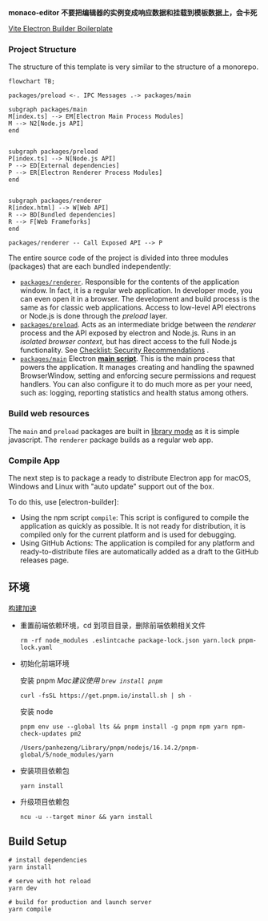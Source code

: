 **monaco-editor 不要把编辑器的实例变成响应数据和挂载到模板数据上，会卡死**


[Vite Electron Builder Boilerplate](https://github.com/cawa-93/vite-electron-builder)



### Project Structure

The structure of this template is very similar to the structure of a monorepo.

```mermaid
flowchart TB;

packages/preload <-. IPC Messages .-> packages/main

subgraph packages/main
M[index.ts] --> EM[Electron Main Process Modules]
M --> N2[Node.js API]
end


subgraph packages/preload
P[index.ts] --> N[Node.js API]
P --> ED[External dependencies]
P --> ER[Electron Renderer Process Modules]
end


subgraph packages/renderer
R[index.html] --> W[Web API]
R --> BD[Bundled dependencies]
R --> F[Web Frameforks]
end

packages/renderer -- Call Exposed API --> P
```

The entire source code of the project is divided into three modules (packages) that are each bundled independently:

- [`packages/renderer`](packages/renderer). Responsible for the contents of the application window. In fact, it is a
  regular web application. In developer mode, you can even open it in a browser. The development and build process is
  the same as for classic web applications. Access to low-level API electrons or Node.js is done through the _preload_
  layer.
- [`packages/preload`](packages/preload). Acts as an intermediate bridge between the _renderer_ process and the API
  exposed by electron and Node.js. Runs in an _isolated browser context_, but has direct access to the full Node.js
  functionality.
  See [Checklist: Security Recommendations](https://www.electronjs.org/docs/tutorial/security#2-do-not-enable-nodejs-integration-for-remote-content)
  .
- [`packages/main`](packages/main)
  Electron [**main script**](https://www.electronjs.org/docs/tutorial/quick-start#create-the-main-script-file). This is
  the main process that powers the application. It manages creating and handling the spawned BrowserWindow, setting and
  enforcing secure permissions and request handlers. You can also configure it to do much more as per your need, such
  as: logging, reporting statistics and health status among others.

### Build web resources

The `main` and `preload` packages are built in [library mode](https://vitejs.dev/guide/build.html#library-mode) as it is
simple javascript.
The `renderer` package builds as a regular web app.

### Compile App

The next step is to package a ready to distribute Electron app for macOS, Windows and Linux with "auto update" support
out of the box.

To do this, use [electron-builder]:

- Using the npm script `compile`: This script is configured to compile the application as quickly as possible. It is not
  ready for distribution, it is compiled only for the current platform and is used for debugging.
- Using GitHub Actions: The application is compiled for any platform and ready-to-distribute files are automatically
  added as a draft to the GitHub releases page.

## 环境

[构建加速](https://help.aliyun.com/document_detail/202442.html)

- 重置前端依赖环境，cd 到项目目录，删除前端依赖相关文件

  ```shell
  rm -rf node_modules .eslintcache package-lock.json yarn.lock pnpm-lock.yaml
  ```

- 初始化前端环境

  安装 pnpm *Mac建议使用 `brew install pnpm`*
  ```shell
  curl -fsSL https://get.pnpm.io/install.sh | sh -
  ```
  安装 node
  ```shell
  pnpm env use --global lts && pnpm install -g pnpm npm yarn npm-check-updates pm2
  ```

  ```
  /Users/panhezeng/Library/pnpm/nodejs/16.14.2/pnpm-global/5/node_modules/yarn
  ```

- 安装项目依赖包

  `yarn install`

- 升级项目依赖包

  `ncu -u --target minor && yarn install`

## Build Setup

```shell
# install dependencies
yarn install

# serve with hot reload
yarn dev

# build for production and launch server
yarn compile

```
